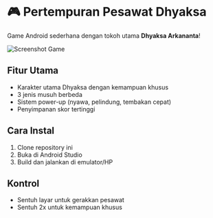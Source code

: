 # 🎮 Pertempuran Pesawat Dhyaksa

Game Android sederhana dengan tokoh utama **Dhyaksa Arkananta**!

![Screenshot Game](app/src/main/res/drawable/screenshot.png)

## Fitur Utama
- Karakter utama Dhyaksa dengan kemampuan khusus
- 3 jenis musuh berbeda
- Sistem power-up (nyawa, pelindung, tembakan cepat)
- Penyimpanan skor tertinggi

## Cara Instal
1. Clone repository ini
2. Buka di Android Studio
3. Build dan jalankan di emulator/HP

## Kontrol
- Sentuh layar untuk gerakkan pesawat
- Sentuh 2x untuk kemampuan khusus